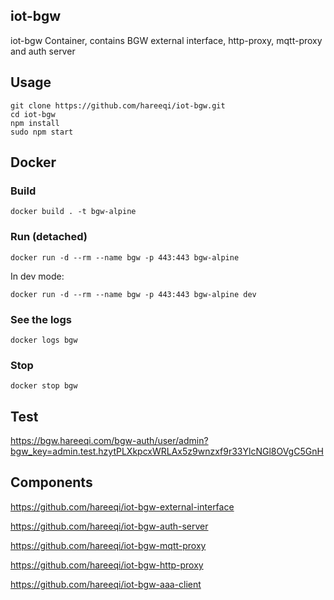 ## iot-bgw
iot-bgw Container, contains BGW external interface, http-proxy, mqtt-proxy and auth server

## Usage
```
git clone https://github.com/hareeqi/iot-bgw.git
cd iot-bgw
npm install
sudo npm start
```

## Docker
### Build
```
docker build . -t bgw-alpine
```
### Run (detached)
```
docker run -d --rm --name bgw -p 443:443 bgw-alpine
```
In dev mode:
```
docker run -d --rm --name bgw -p 443:443 bgw-alpine dev
```
### See the logs
```
docker logs bgw
```
### Stop
```
docker stop bgw
```

## Test
https://bgw.hareeqi.com/bgw-auth/user/admin?bgw_key=admin.test.hzytPLXkpcxWRLAx5z9wnzxf9r33YlcNGl8OVgC5GnH



## Components
https://github.com/hareeqi/iot-bgw-external-interface

https://github.com/hareeqi/iot-bgw-auth-server

https://github.com/hareeqi/iot-bgw-mqtt-proxy

https://github.com/hareeqi/iot-bgw-http-proxy

https://github.com/hareeqi/iot-bgw-aaa-client
